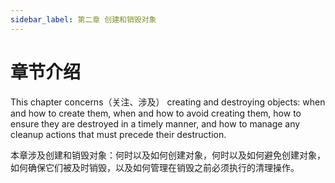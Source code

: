```yaml
---
sidebar_label: 第二章 创建和销毁对象
---
```

# 章节介绍

This chapter concerns（关注、涉及） creating and destroying objects: when and how to create them, when and how to avoid creating them, how to ensure they are destroyed in a timely manner, and how to manage any cleanup actions that must precede their destruction.

本章涉及创建和销毁对象：何时以及如何创建对象，何时以及如何避免创建对象，如何确保它们被及时销毁，以及如何管理在销毁之前必须执行的清理操作。